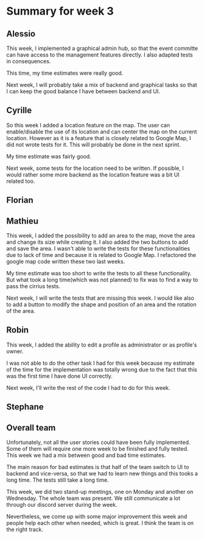 # Summary for week 3

## Alessio

This week, I implemented a graphical admin hub, so that the event committe can have access to the management features directly. I also adapted tests in consequences.

This time, my time estimates were really good.

Next week, I will probably take a mix of backend and graphical tasks so that I can keep the good balance I have between backend and UI.

## Cyrille

So this week I added a location feature on the map. The user can enable/disable the use of its location and can center the map on the current location. However as it is a feature that is closely related to Google Map, I did not wrote tests for it. This will probably be done in the next sprint.

My time estimate was fairly good.

Next week, some tests for the location need to be written. If possible, I would rather some more backend as the location feature was a bit UI related too.

## Florian

## Mathieu

This week, I added the possibility to add an area to the map, move the area and change its size while creating it. I also added the two buttons to add and save the area. I wasn't able to write the tests for these functionalities due to lack of time and because it is related to Google Map. I refactored the google map code written these two last weeks.

My time estimate was too short to write the tests to all these functionality. But what took a long time(which was not planned) to fix was to find a way to pass the cirrius tests.

Next week, I will write the tests that are missing this week. I would like also to add a button to modify the shape and position of an area and the rotation of the area.

## Robin
This week, I added the ability to edit a profile as administrator or as profile's owner.

I was not able to do the other task I had for this week because my estimate of the time for the implementation was totally wrong due to the fact that this was the first time I have done UI correctly.

Next week, I'll write the rest of the code I had to do for this week.

## Stephane

## Overall team

Unfortunately, not all the user stories could have been fully implemented. Some of them will require one more week to be finished and fully tested. This week we had a mix between good and bad time estimates.

The main reason for bad estimates is that half of the team switch to UI to backend and vice-versa, so that we had to learn new things and this tooks a long time. The tests still take a long time.  

This week, we did two stand-up meetings, one on Monday and another on Wednesday. The whole team was present. We still communicate a lot through our discord server during the week.

Nevertheless, we come up with some major improvement this week and people help each other when needed, which is great. I think the team is on the right track.
